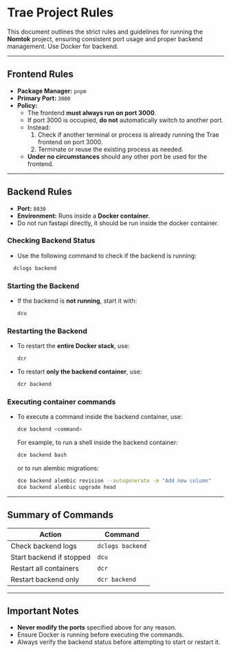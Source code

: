 # Trae Project Rules

This document outlines the strict rules and guidelines for running the **Nomtok** project, ensuring consistent port usage and proper backend management. Use Docker for backend.

---

## Frontend Rules

- **Package Manager:** `pnpm`
- **Primary Port:** `3000`
- **Policy:**  
  - The frontend **must always run on port 3000**.  
  - If port 3000 is occupied, **do not** automatically switch to another port.
  - Instead:
    1. Check if another terminal or process is already running the Trae frontend on port 3000.
    2. Terminate or reuse the existing process as needed.
  - **Under no circumstances** should any other port be used for the frontend.

---

## Backend Rules

- **Port:** `8030`
- **Environment:** Runs inside a **Docker container**.
- Do not run fastapi directly, it should be run inside the docker container.

### Checking Backend Status

- Use the following command to check if the backend is running:

```bash
  dclogs backend
```

### Starting the Backend

- If the backend is **not running**, start it with:

  ```bash
  dcu
  ```

### Restarting the Backend

- To restart the **entire Docker stack**, use:

    ```bash
    dcr
    ```

- To restart **only the backend container**, use:

  ```bash
  dcr backend
  ```

### Executing container commands

- To execute a command inside the backend container, use:

  ```bash
  dce backend <command>
  ```

  For example, to run a shell inside the backend container:

  ```bash
  dce backend bash
  ```

  or to run alembic migrations:

  ```bash
  dce backend alembic revision --autogenerate -m "Add new column"
  dce backend alembic upgrade head
  ```

---

## Summary of Commands

| Action                   | Command          |
| ------------------------ | ---------------- |
| Check backend logs       | `dclogs backend` |
| Start backend if stopped | `dcu`            |
| Restart all containers   | `dcr`            |
| Restart backend only     | `dcr backend`    |

---

## Important Notes

- **Never modify the ports** specified above for any reason.
- Ensure Docker is running before executing the commands.
- Always verify the backend status before attempting to start or restart it.
